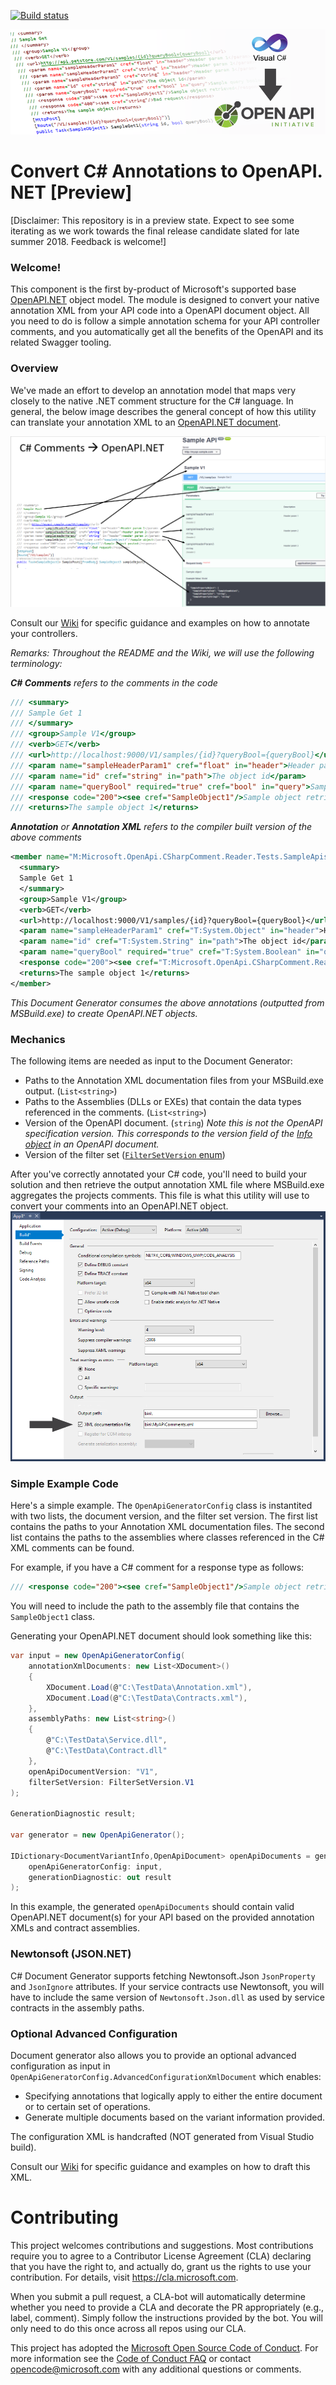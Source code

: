

[![Build status](https://ci.appveyor.com/api/projects/status/capxc7p5cvyrq21w/branch/master?svg=true)](https://ci.appveyor.com/project/MicrosoftOpenAPINETAdmin/openapi-net-csharpcomment/branch/master)

![C# Annotation Document Generator](docs/images/banner.png "Convert /// C# Comments --> OpenAPI.NET")

# Convert C# Annotations to OpenAPI.NET [Preview]
[Disclaimer: This repository is in a preview state. Expect to see some iterating as we work towards the final release candidate slated for late summer 2018. Feedback is welcome!]


### Welcome!
This component is the first by-product of Microsoft's supported base [OpenAPI.NET](http://aka.ms/openapi) object model. The module is designed to convert your native annotation XML from your API code into a OpenAPI document object. All you need to do is follow a simple annotation schema for your API controller comments, and you automatically get all the benefits of the OpenAPI and its related Swagger tooling.

### Overview

We've made an effort to develop an annotation model that maps very closely to the native .NET comment structure for the C# language. In general, the below image describes the general concept of how this utility can translate your annotation XML to an [OpenAPI.NET document](https://github.com/Microsoft/OpenAPI.NET/blob/master/src/Microsoft.OpenApi/Models/OpenApiDocument.cs).

![Convert Comments to OpenAPI](docs/images/comment-oai-map.png "Map /// C# Comments --> OpenAPI.NET")

Consult our [Wiki](https://github.com/Microsoft/OpenAPI.NET.CSharpAnnotations/wiki) for specific guidance and examples on how to annotate your controllers.

_Remarks: Throughout the README and the Wiki, we will use the following terminology:_

_**C# Comments** refers to the comments in the code_

```csharp
/// <summary>
/// Sample Get 1
/// </summary>
/// <group>Sample V1</group>
/// <verb>GET</verb>
/// <url>http://localhost:9000/V1/samples/{id}?queryBool={queryBool}</url>
/// <param name="sampleHeaderParam1" cref="float" in="header">Header param 1</param>
/// <param name="id" cref="string" in="path">The object id</param>
/// <param name="queryBool" required="true" cref="bool" in="query">Sample query boolean</param>
/// <response code="200"><see cref="SampleObject1"/>Sample object retrieved</response>
/// <returns>The sample object 1</returns>
```

_**Annotation** or **Annotation XML** refers to the compiler built version of the above comments_

```xml
<member name="M:Microsoft.OpenApi.CSharpComment.Reader.Tests.SampleApis.Controllers.SampleControllerV1.SampleGet1(System.String,System.Boolean)">
  <summary>
  Sample Get 1
  </summary>
  <group>Sample V1</group>
  <verb>GET</verb>
  <url>http://localhost:9000/V1/samples/{id}?queryBool={queryBool}</url>
  <param name="sampleHeaderParam1" cref="T:System.Object" in="header">Header param 1</param>
  <param name="id" cref="T:System.String" in="path">The object id</param>
  <param name="queryBool" required="true" cref="T:System.Boolean" in="query">Sample query boolean</param>
  <response code="200"><see cref="T:Microsoft.OpenApi.CSharpComment.Reader.Tests.Contracts.SampleObject1"/>Sample object retrieved</response>
  <returns>The sample object 1</returns>
</member>
```

_This Document Generator consumes the above annotations (outputted from MSBuild.exe) to create OpenAPI.NET objects._

### Mechanics
The following items are needed as input to the Document Generator:

- Paths to the Annotation XML documentation files from your MSBuild.exe output. (`List<string>`)
- Paths to the Assemblies (DLLs or EXEs) that contain the data types referenced in the comments. (`List<string>`)
- Version of the OpenAPI document. (`string`) _Note this is not the OpenAPI specification version. This corresponds to the version field of the [Info object](https://github.com/Microsoft/OpenAPI.NET/blob/master/src/Microsoft.OpenApi/Models/OpenApiInfo.cs) in an OpenAPI document._
- Version of the filter set ([`FilterSetVersion` enum](https://github.com/Microsoft/OpenAPI.NET.CSharpAnnotations/blob/26dd7cc6efc2bb79338b605ed46fa51a83676f2e/src/Microsoft.OpenApi.CSharpAnnotations.DocumentGeneration/FilterSet.cs))

After you've correctly annotated your C# code, you'll need to build your solution and then retrieve the output annotation XML file where MSBuild.exe aggregates the projects comments. This file is what this utility will use to convert your comments into an OpenAPI.NET object.
![Enable Comment Output](docs/images/vs-enable.png "Output comments from MSBuild.exe")

### Simple Example Code
Here's a simple example. The `OpenApiGeneratorConfig` class is instantited with two lists, the document version, and the filter set version. The first list contains the paths to your Annotation XML documentation files. The second list contains the paths to the assemblies where classes referenced in the C# XML comments can be found.

For example, if you have a C# comment for a response type as follows:
```csharp
/// <response code="200"><see cref="SampleObject1"/>Sample object retrieved</response>
```
You will need to include the path to the assembly file that contains the `SampleObject1` class. 

Generating your OpenAPI.NET document should look something like this:
```csharp
var input = new OpenApiGeneratorConfig(
    annotationXmlDocuments: new List<XDocument>()
    {
        XDocument.Load(@"C:\TestData\Annotation.xml"),
        XDocument.Load(@"C:\TestData\Contracts.xml"),
    },
    assemblyPaths: new List<string>()
    {
        @"C:\TestData\Service.dll",
        @"C:\TestData\Contract.dll"
    },
    openApiDocumentVersion: "V1",
    filterSetVersion: FilterSetVersion.V1
);

GenerationDiagnostic result;

var generator = new OpenApiGenerator();

IDictionary<DocumentVariantInfo,OpenApiDocument> openApiDocuments = generator.GenerateDocuments(
    openApiGeneratorConfig: input,
    generationDiagnostic: out result
);
```
In this example, the generated `openApiDocuments` should contain valid OpenAPI.NET document(s) for your API based on the provided annotation XMLs and contract assemblies.

### Newtonsoft (JSON.NET)
C# Document Generator supports fetching Newtonsoft.Json `JsonProperty` and `JsonIgnore` attributes. If your service contracts use Newtonsoft, you will have to include the same version of `Newtonsoft.Json.dll` as used by service contracts in the assembly paths.

### Optional Advanced Configuration
Document generator also allows you to provide an optional advanced configuration as input in `OpenApiGeneratorConfig.AdvancedConfigurationXmlDocument`
which enables:

- Specifying annotations that logically apply to either the entire document or to certain set of operations.
- Generate multiple documents based on the variant information provided.

The configuration XML is handcrafted (NOT generated from Visual Studio build).

Consult our [Wiki](https://github.com/Microsoft/OpenAPI.NET.CSharpAnnotations/wiki/Advanced-Configuration-XML) for specific guidance and examples on how to draft this XML.

# Contributing
This project welcomes contributions and suggestions.  Most contributions require you to agree to a
Contributor License Agreement (CLA) declaring that you have the right to, and actually do, grant us
the rights to use your contribution. For details, visit https://cla.microsoft.com.

When you submit a pull request, a CLA-bot will automatically determine whether you need to provide
a CLA and decorate the PR appropriately (e.g., label, comment). Simply follow the instructions
provided by the bot. You will only need to do this once across all repos using our CLA.

This project has adopted the [Microsoft Open Source Code of Conduct](https://opensource.microsoft.com/codeofconduct/).
For more information see the [Code of Conduct FAQ](https://opensource.microsoft.com/codeofconduct/faq/) or
contact [opencode@microsoft.com](mailto:opencode@microsoft.com) with any additional questions or comments.
